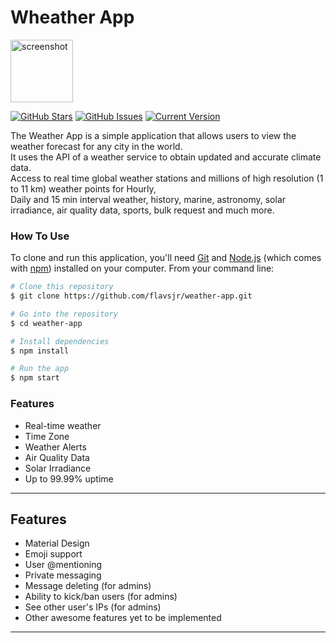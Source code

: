# Wheather App

<img src="https://i.imgur.com/MrxTyC8.png" alt="screenshot" width="100"/><br>

[![GitHub Stars](https://img.shields.io/github/stars/IgorAntun/node-chat.svg)](https://github.com/flavsjr/weather-app/stargazers) [![GitHub Issues](https://img.shields.io/github/issues/IgorAntun/node-chat.svg)](https://github.com/flavsjr/weather-app/issues) [![Current Version](https://img.shields.io/badge/version-1.0.0-green.svg)](https://github.com/IgorAntun/node-chat)


The Weather App is a simple application that allows users to view the weather forecast for any city in the world.<br> It uses the API of a weather service to obtain updated and accurate climate data.<br> Access to real time global weather stations and millions of high resolution (1 to 11 km) weather points for Hourly,<br> Daily and 15 min interval weather, history, marine, astronomy, solar irradiance, air quality data, sports, bulk request and much more.

### How To Use

To clone and run this application, you'll need [Git](https://git-scm.com) and [Node.js](https://nodejs.org/en/download/) (which comes with [npm](http://npmjs.com)) installed on your computer. From your command line:

```bash
# Clone this repository
$ git clone https://github.com/flavsjr/weather-app.git

# Go into the repository
$ cd weather-app

# Install dependencies
$ npm install

# Run the app
$ npm start
```

### Features

- Real-time weather
- Time Zone
- Weather Alerts
- Air Quality Data
- Solar Irradiance
- Up to 99.99% uptime

---

## Features
- Material Design
- Emoji support
- User @mentioning
- Private messaging
- Message deleting (for admins)
- Ability to kick/ban users (for admins)
- See other user's IPs (for admins)
- Other awesome features yet to be implemented

---